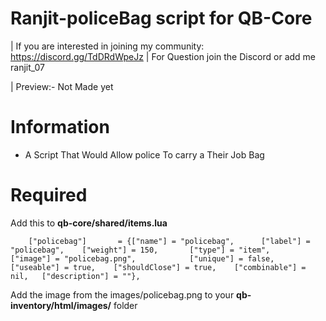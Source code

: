 # Ranjit-policeBag script for QB-Core

| If you are interested in joining my community: https://discord.gg/TdDRdWpeJz
| For Question join the Discord or add me ranjit_07

| Preview:- Not Made yet
# Information
* A Script That Would Allow police To carry a Their Job Bag   

# Required
Add this to **qb-core/shared/items.lua**
```
	["policebag"]   	= {["name"] = "policebag", 		["label"] = "policebag", 	["weight"] = 150, 		["type"] = "item", 		["image"] = "policebag.png", 			["unique"] = false,   	["useable"] = true,    ["shouldClose"] = true,    ["combinable"] = nil,   ["description"] = ""},

```
Add the image from the images/policebag.png to your **qb-inventory/html/images/** folder
